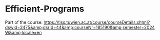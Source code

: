 # Efficient-Programs
Part of the course: https://tiss.tuwien.ac.at/course/courseDetails.xhtml?dswid=3475&amp;dsrid=44&amp;courseNr=185190&amp;semester=2024W&amp;locale=en
